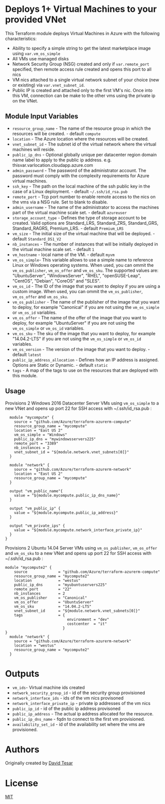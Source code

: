 Deploys 1+ Virtual Machines to your provided VNet
=================================================

This Terraform module deploys Virtual Machines in Azure with the following characteristics:

- Ability to specify a simple string to get the latest marketplace image using `var.vm_os_simple`
- All VMs use managed disks
- Network Security Group (NSG) created and only if `var.remote_port` specified, then remote access rule created and opens this port to all nics
- VM nics attached to a single virtual network subnet of your choice (new or existing) via `var.vnet_subnet_id`.
- Public IP is created and attached only to the first VM's nic.  Once into this VM, connection can be make to the other vms using the private ip on the VNet.

Module Input Variables
----------------------

- `resource_group_name` - The name of the resource group in which the resources will be created. - default `compute`
- `location` - The Azure location where the resources will be created.
- `vnet_subnet_id` - The subnet id of the virtual network where the virtual machines will reside.
- `public_ip_dns` - Optional globally unique per datacenter region domain name label to apply to the public ip address. e.g. thisvar.varlocation.cloudapp.azure.com
- `admin_password` - The password of the administrator account. The password must comply with the complexity requirements for Azure virtual machines.
- `ssh_key` - The path on the local machine of the ssh public key in the case of a Linux deployment. - default `~/.ssh/id_rsa.pub`
- `remote_port` - Tcp port number to enable remote access to the nics on the vms via a NSG rule. Set to blank to disable.
- `admin_username` - The name of the administrator to access the machines part of the virtual machine scale set. - default `azureuser`
- `storage_account_type` - Defines the type of storage account to be created. Valid options are Standard_LRS, Standard_ZRS, Standard_GRS, Standard_RAGRS, Premium_LRS. - default `Premium_LRS`
- `vm_size` - The initial size of the virtual machine that will be deployed. - default `Standard_DS1_V2`
- `nb_instances` - The number of instances that will be initially deployed in the virtual machine scale set. - default `1`
- `vm_hostname` - local name of the VM. - default `myvm`
- `vm_os_simple`- This variable allows to use a simple name to reference Linux or Windows operating systems. When used, you can ommit the `vm_os_publisher`, `vm_os_offer` and `vm_os_sku`. The supported values are: "UbuntuServer", "WindowsServer", "RHEL", "openSUSE-Leap", "CentOS", "Debian", "CoreOS" and "SLES".
- `vm_os_id` - The ID of the image that you want to deploy if you are using a custom image. When used, you can ommit the `vm_os_publisher`, `vm_os_offer` and `vm_os_sku`.
- `vm_os_publisher` - The name of the publisher of the image that you want to deploy, for example "Canonical" if you are not using the `vm_os_simple` or `vm_os_id` variables. 
- `vm_os_offer` - The name of the offer of the image that you want to deploy, for example "UbuntuServer" if you are not using the `vm_os_simple` or `vm_os_id` variables. 
- `vm_os_sku` - The sku of the image that you want to deploy, for example "14.04.2-LTS" if you are not using the `vm_os_simple` or `vm_os_id` variables. 
- `vm_os_version` - The version of the image that you want to deploy. - default `latest`
- `public_ip_address_allocation` - Defines how an IP address is assigned. Options are Static or Dynamic. - default `static`
- `tags` - A map of the tags to use on the resources that are deployed with this module.

Usage
-----

Provisions 2 Windows 2016 Datacenter Server VMs using `vm_os_simple` to a new VNet and opens up port 22 for SSH access with ~/.ssh/id_rsa.pub :

```hcl
  module "mycompute" {
    source = "github.com/Azure/terraform-azurerm-compute"
    resource_group_name = "mycompute"
    location = "East US 2"
    vm_os_simple = "Windows"
    public_ip_dns = "mywindowsservers225"
    remote_port = "3389"
    nb_instances = 2
    vnet_subnet_id = "${module.network.vnet_subnets[0]}"
  }

  module "network" {
    source = "github.com/Azure/terraform-azurerm-network"
    location = "East US 2"
    resource_group_name = "mycompute"
  }

  output "vm_public_name"{
    value = "${module.mycompute.public_ip_dns_name}"
  }

  output "vm_public_ip" {
    value = "${module.mycompute.public_ip_address}"
  }

  output "vm_private_ips" {
    value = "${module.mycompute.network_interface_private_ip}"
  }
}

```
Provisions 2 Ubuntu 14.04 Server VMs using  `vm_os_publisher`, `vm_os_offer` and `vm_os_sku` to a new VNet and opens up port 22 for SSH access with ~/.ssh/id_rsa.pub :

```hcl 
module "mycompute2" { 
    source              = "github.com/Azure/terraform-azurerm-compute"
    resource_group_name = "mycompute2"
    location            = "westus"
    public_ip_dns       = "myubuntuservers225"
    remote_port         = "22"
    nb_instances        = 2
    vm_os_publisher     = "Canonical"
    vm_os_offer         = "UbuntuServer"
    vm_os_sku           = "14.04.2-LTS"
    vnet_subnet_id      = "${module.network.vnet_subnets[0]}"
    tags                = {
                            environment = "dev"
                            costcenter  = "it"
                          }
}
  module "network" {
    source = "github.com/Azure/terraform-azurerm-network"
    location = "westus"
    resource_group_name = "mycompute2"
  }

```

Outputs
=======

- `vm_ids`- Virtual machine ids created
- `network_security_group_id` - id of the security group provisioned
- `network_interface_ids` - ids of the vm nics provisoned
- `network_interface_private_ip` - private ip addresses of the vm nics
- `public_ip_id` - id of the public ip address provisoned
- `public_ip_address` - The actual ip address allocated for the resource.
- `public_ip_dns_name` - fqdn to connect to the first vm   provisioned.
- `availability_set_id` - id of the availability set where the vms are provisioned.

Authors
=======
Originally created by [David Tesar](http://github.com/dtzar)

License
=======

[MIT](LICENSE)
